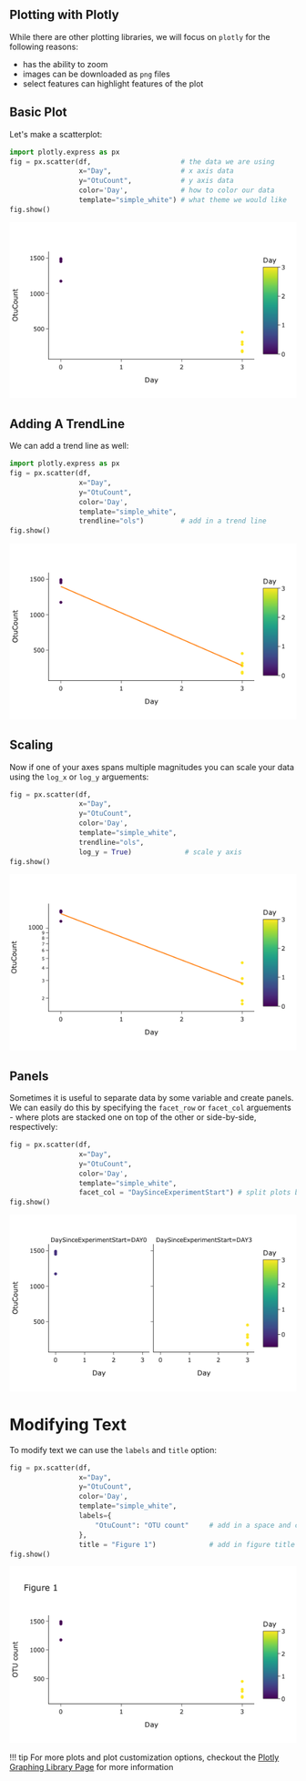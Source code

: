## Plotting with Plotly

While there are other plotting libraries, we will focus on `plotly` for the following reasons:

- has the ability to zoom 
- images can be downloaded as `png` files
- select features can highlight features of the plot

## Basic Plot

Let's make a scatterplot:

```py
import plotly.express as px
fig = px.scatter(df,                      # the data we are using
                 x="Day",                 # x axis data
                 y="OtuCount",            # y axis data
                 color='Day',             # how to color our data
                 template="simple_white") # what theme we would like
fig.show()
```

![](images/scatterplot.png)

## Adding A TrendLine

We can add a trend line as well:

```py
import plotly.express as px
fig = px.scatter(df,
                 x="Day",
                 y="OtuCount",
                 color='Day',
                 template="simple_white",
                 trendline="ols")         # add in a trend line
fig.show()
```

![](images/trend-line.png)

## Scaling

Now if one of your axes spans multiple magnitudes you can scale your data using the `log_x` or `log_y` arguements:

```py
fig = px.scatter(df,                                   
                 x="Day",                              
                 y="OtuCount",                          
                 color='Day',                           
                 template="simple_white",
                 trendline="ols",
                 log_y = True)             # scale y axis
fig.show()
```

![](images/scaling.png)

## Panels

Sometimes it is useful to separate data by some variable and create panels. We can easily do this by specifying the `facet_row` or `facet_col` arguements - where plots are stacked one on top of the other or side-by-side, respectively:

```py
fig = px.scatter(df,                                   
                 x="Day",                              
                 y="OtuCount",                          
                 color='Day',                           
                 template="simple_white",
                 facet_col = "DaySinceExperimentStart") # split plots by variable
fig.show()
```

![](images/panels.png)

# Modifying Text

To modify text we can use the `labels` and `title` option:

```py
fig = px.scatter(df,                                   
                 x="Day",                              
                 y="OtuCount",                          
                 color='Day',                           
                 template="simple_white",
                 labels={                        
                     "OtuCount": "OTU count"     # add in a space and capitalize
                 },
                 title = "Figure 1")             # add in figure title
fig.show()
```

![](images/text.png)

!!! tip
    For more plots and plot customization options, checkout the [Plotly Graphing Library Page](https://plotly.com/python/) for more information
    
